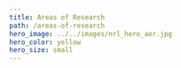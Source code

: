 ```yaml
---
title: Areas of Research
path: /areas-of-research
hero_image: ../../images/nrl_hero_aor.jpg
hero_color: yellow
hero_size: small
---
```

